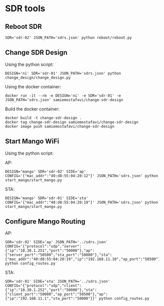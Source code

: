 # SDR tools

## Reboot SDR

```
SDR='sdr-02' JSON_PATH='sdrs.json' python reboot/reboot.py
```

## Change SDR Design

Using the python script:
```
DESIGN='ni' SDR='sdr-01' JSON_PATH='sdrs.json' python change_design/change_design.py
```

Using the docker container:
```
docker run -it --rm -e DESIGN='ni' -e SDR='sdr-01' -e JSON_PATH='sdrs.json' samiemostafavi/change-sdr-design
```

Build the docker container:
```
docker build -t change-sdr-design .
docker tag change-sdr-design samiemostafavi/change-sdr-design
docker image push samiemostafavi/change-sdr-design
```

## Start Mango WiFi

Using the python script:

AP:
```
DESIGN='mango' SDR='sdr-02' SIDE='ap' CONFIG='{"mac_addr":"40:d8:55:04:20:12"}' JSON_PATH='sdrs.json' python start_mango/start_mango.py
```
STA:
```
DESIGN='mango' SDR='sdr-01' SIDE='sta' CONFIG='{"mac_addr":"40:d8:55:04:20:19"}' JSON_PATH='sdrs.json' python start_mango/start_mango.py
```

## Configure Mango Routing

AP:
```
SDR='sdr-02' SIDE='ap' JSON_PATH='../sdrs.json' CONFIG='{"protocol":"udp","server":{"ip":"10.30.1.251","port":"50000"},"ap":{"server_port":"50500","sta_port":"50000"},"sta":{"mac_addr":"40:d8:55:04:20:19","ip":"192.168.11.10","ap_port":"50500"}}' python config_routes.py
```
STA:
```
SDR='sdr-01' SIDE='sta' JSON_PATH='../sdrs.json' CONFIG='{"protocol":"udp","client":{"ip":"10.30.1.252","port":"50000"},"sta":{"client_port":"50000","ap_port":"50500"},"ap":{"ip":"192.168.11.1","sta_port":"50000"}}' python config_routes.py
```
